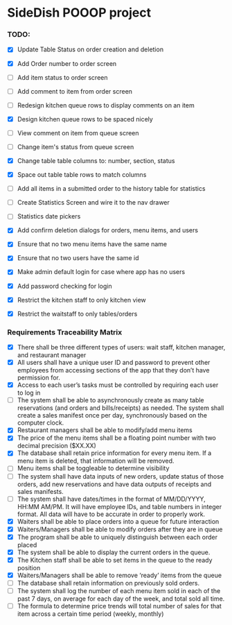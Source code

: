 # SideDish POOOP project

### TODO:
- [x] Update Table Status on order creation and deletion
- [x] Add Order number to order screen
- [ ] Add item status to order screen
- [ ] Add comment to item from order screen
- [ ] Redesign kitchen queue rows to display comments on an item
- [x] Design kitchen queue rows to be spaced nicely
- [ ] View comment on item from queue screen
- [ ] Change item's status from queue screen
- [x] Change table table columns to: number, section, status
- [x] Space out table table rows to match columns
- [ ] Add all items in a submitted order to the history table for statistics
- [ ] Create Statistics Screen and wire it to the nav drawer
- [ ] Statistics date pickers
- [x] Add confirm deletion dialogs for orders, menu items, and users
- [x] Ensure that no two menu items have the same name
- [x] Ensure that no two users have the same id
- [x] Make admin default login for case where app has no users
- [x] Add password checking for login
- [x] Restrict the kitchen staff to only kitchen view
- [x] Restrict the waitstaff to only tables/orders


### Requirements Traceability Matrix


- [x] There shall be three different types of users: wait staff, kitchen manager, and restaurant manager 
- [x] All users shall have a unique user ID and password to prevent other employees from accessing sections of the app that they don’t have permission for. 
- [x] Access to each user’s tasks must be controlled by requiring each user to log in 
- [ ] The system shall be able to asynchronously create as many table reservations (and orders and bills/receipts) as needed. The system shall create a sales manifest once per day, synchronously based on the computer clock. 
- [x] Restaurant managers shall be able to modify/add menu items 
- [x] The price of the menu items shall be a floating point number with two decimal precision ($XX.XX) 
- [x] The database shall retain price information for every menu item. If a menu item is deleted, that information will be removed. 
- [ ] Menu items shall be toggleable to determine visibility 
- [ ] The system shall have data inputs of new orders, update status of those orders, add new reservations and have data outputs of receipts and sales manifests. 
- [ ] The system shall have dates/times in the format of MM/DD/YYYY, HH:MM AM/PM. It will have employee IDs, and table numbers in integer format. All data will have to be accurate in order to properly work. 
- [x] Waiters shall be able to place orders into a queue for future interaction 
- [x] Waiters/Managers shall be able to modify orders after they are in queue 
- [x] The program shall be able to uniquely distinguish between each order placed 
- [x] The system shall be able to display the current orders in the queue. 
- [x] The Kitchen staff shall be able to set items in the queue to the ready position
- [x] Waiters/Managers shall be able to remove ‘ready’ items from the queue 
- [ ] The database shall retain information on previously sold orders. 
- [ ] The system shall log the number of each menu item sold in each of the past 7 days, on average for each day of the week, and total sold all time. 
- [ ] The formula to determine price trends will total number of sales for that item across a certain time period (weekly, monthly) 

